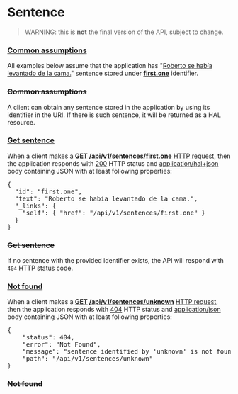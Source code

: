 # Sentence

> WARNING: this is **not** the final version of the API, subject to
> change.

### [Common assumptions](- "before")

All examples below assume that the application has
"[Roberto se había levantado de la cama.](- "#sentence")" sentence
stored under **[first.one](- "store(#TEXT, #sentence)")** identifier.

### ~~Common assumptions~~

A client can obtain any sentence stored in the application by
using its identifier in the URI. If there is such sentence, it will
be returned as a HAL resource.

### [Get sentence](- "get-sentence c:status=ExpectedToFail")

When a client makes a
**[GET](- "#method") [/api/v1/sentences/first.one](- "#uri")**
[HTTP request](- "#response=http(#method, #uri)"), then the application
responds with [200](- "?=#response.status") HTTP status and
[application/hal+json](- "?=#response.contentType") body containing
JSON with at least following properties:

<pre concordion:assert-equals="containsJson(#response.body, #TEXT)">{
  "id": "first.one",
  "text": "Roberto se había levantado de la cama.",
  "_links": {
    "self": { "href": "/api/v1/sentences/first.one" }
  }
}</pre>

### ~~Get sentence~~

If no sentence with the provided identifier exists, the API will
respond with `404` HTTP status code.

### [Not found](- "not-found c:status=ExpectedToFail")

When a client makes a
**[GET](- "#method") [/api/v1/sentences/unknown](- "#uri")**
[HTTP request](- "#response=http(#method, #uri)"), then the application
responds with [404](- "?=#response.status") HTTP status and
[application/json](- "?=#response.contentType") body containing
JSON with at least following properties:

<pre concordion:assert-equals="containsJson(#response.body, #TEXT)">{
    "status": 404,
    "error": "Not Found",
    "message": "sentence identified by 'unknown' is not found",
    "path": "/api/v1/sentences/unknown"
}</pre>

### ~~Not found~~
